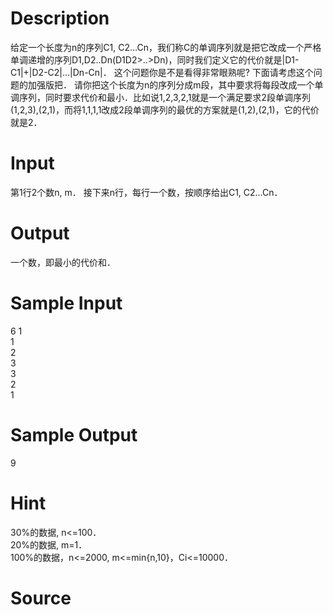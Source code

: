 
# Description

<div class="content"> 给定一个长度为n的序列C1, C2…Cn，我们称C的单调序列就是把它改成一个严格单调递增的序列D1,D2..Dn(D1<d2<..<dn)或者是严格递减的序列d1,d2..dn(d1>D2&gt;..&gt;Dn)，同时我们定义它的代价就是|D1-C1|+|D2-C2|…|Dn-Cn|．
这个问题你是不是看得非常眼熟呢? 
下面请考虑这个问题的加强版把．
请你把这个长度为n的序列分成m段，其中要求将每段改成一个单调序列，同时要求代价和最小．比如说1,2,3,2,1就是一个满足要求2段单调序列(1,2,3),(2,1)，而将1,1,1,1改成2段单调序列的最优的方案就是(1,2),(2,1)，它的代价就是2．
</d2<..<dn)或者是严格递减的序列d1,d2..dn(d1></div>

# Input

<div class="content">第1行2个数n, m．
接下来n行，每行一个数，按顺序给出C1, C2…Cn．
</div>

# Output

<div class="content">一个数，即最小的代价和．
</div>

# Sample Input

<div class="content"><span class="sampledata">6 1<br/>
1<br/>
2<br/>
3<br/>
3<br/>
2<br/>
1<br/>
</span></div>

# Sample Output

<div class="content"><span class="sampledata">9<br/>
</span></div>

# Hint

<div class="content"><p>30%的数据,  n&lt;=100．<br/>
20%的数据,  m=1．<br/>
100%的数据，n&lt;=2000, m&lt;=min{n,10}，Ci&lt;=10000．<br/>
</p></div>

# Source

<div class="content"><p><a href="problemset.php?search="></a></p></div>

